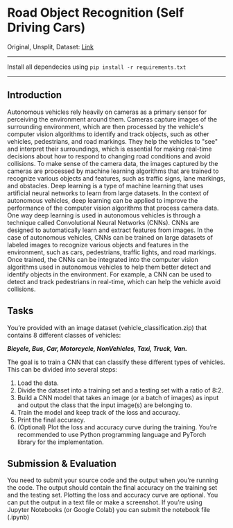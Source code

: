 # Road Object Recognition (Self Driving Cars)

Original, Unsplit, Dataset: [Link](https://drive.google.com/file/d/1L1JONuGRwtdeGCYYQjBqL_fgB9l__R8Q/view?usp=sharin://drive.google.com/file/d/1L1JONuGRwtdeGCYYQjBqL_fgB9l__R8Q/view?usp=sharing)

---

Install all dependecies using `pip install -r requirements.txt`

---

## Introduction

Autonomous vehicles rely heavily on cameras as a primary sensor for perceiving the environment
around them. Cameras capture images of the surrounding environment, which are then processed by
the vehicle's computer vision algorithms to identify and track objects, such as other vehicles,
pedestrians, and road markings. They help the vehicles to "see" and interpret their surroundings, which
is essential for making real-time decisions about how to respond to changing road conditions and avoid
collisions.
To make sense of the camera data, the images captured by the cameras are processed by machine
learning algorithms that are trained to recognize various objects and features, such as traffic signs, lane
markings, and obstacles.
Deep learning is a type of machine learning that uses artificial neural networks to learn from large
datasets. In the context of autonomous vehicles, deep learning can be applied to improve the
performance of the computer vision algorithms that process camera data.
One way deep learning is used in autonomous vehicles is through a technique called Convolutional
Neural Networks (CNNs). CNNs are designed to automatically learn and extract features from images. In
the case of autonomous vehicles, CNNs can be trained on large datasets of labeled images to recognize
various objects and features in the environment, such as cars, pedestrians, traffic lights, and road
markings. Once trained, the CNNs can be integrated into the computer vision algorithms used in
autonomous vehicles to help them better detect and identify objects in the environment. For example, a
CNN can be used to detect and track pedestrians in real-time, which can help the vehicle avoid
collisions.

## Tasks

You’re provided with an image dataset (vehicle_classification.zip) that contains 8 different classes of
vehicles:

***Bicycle, Bus, Car, Motorcycle, NonVehicles, Taxi, Truck, Van.***

The goal is to train a CNN that can classify these different types of vehicles.
This can be divided into several steps:

1. Load the data.
2. Divide the dataset into a training set and a testing set with a ratio of 8:2.
3. Build a CNN model that takes an image (or a batch of images) as input and output the class that
the input image(s) are belonging to.
4. Train the model and keep track of the loss and accuracy.
5. Print the final accuracy.
6. (Optional) Plot the loss and accuracy curve during the training.
You’re recommended to use Python programming language and PyTorch library for the implementation.

## Submission & Evaluation

You need to submit your source code and the output when you’re running the code.
The output should contain the final accuracy on the training set and the testing set. Plotting the loss and
accuracy curve are optional. You can put the output in a text file or make a screenshot. If you’re using
Jupyter Notebooks (or Google Colab) you can submit the notebook file (.ipynb)